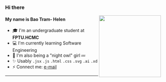 
<h3>Hi there</h3> <img align='right' src="https://user-images.githubusercontent.com/68039038/179959200-9da19676-48f5-4632-83da-77a8e7ee9bad.gif" width="200">

<h4>My name is Bao Tram- Helen</h4> 

   -   🎓 I'm an undergraduate student at **FPTU.HCMC**
   -   💻 I'm currently learning Software Engineering
   -   🍑 I'm also being a "night owl" girl 💤
   -   ✨ Usably `.jsx` `.js` `.html` `.css` `.svg` `.ai` `.xd`
   -   ⚡️ Connect me: [e-mail](mailto:tramdb1501@gmail.com)

***

